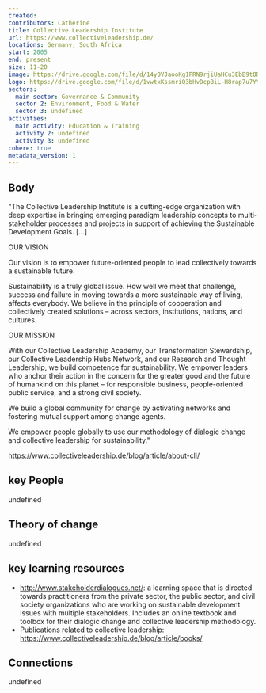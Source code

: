 ```yaml
---
created:
contributors: Catherine
title: Collective Leadership Institute
url: https://www.collectiveleadership.de/
locations: Germany; South Africa
start: 2005
end: present
size: 11-20
image: https://drive.google.com/file/d/14y0VJaooKg1FRN9rjiUaHCu3EbB9tOR_/view?usp=drive_link
logo: https://drive.google.com/file/d/1vwtxKssmriQ3bHvDcpBiL-H8rap7u7YY/view?usp=drive_link
sectors:
  main sector: Governance & Community
  sector 2: Environment, Food & Water
  sector 3: undefined
activities: 
  main activity: Education & Training
  activity 2: undefined
  activity 3: undefined
cohere: true
metadata_version: 1
---
```



## Body

"The Collective Leadership Institute is a cutting-edge organization with deep expertise in bringing emerging paradigm leadership concepts to multi-stakeholder processes and projects in support of achieving the Sustainable Development Goals. [...]

OUR VISION

Our vision is to empower future-oriented people to lead collectively towards a sustainable future.

Sustainability is a truly global issue. How well we meet that challenge, success and failure in moving towards a more sustainable way of living, affects everybody. We believe in the principle of cooperation and collectively created solutions – across sectors, institutions, nations, and cultures.

OUR MISSION

With our Collective Leadership Academy, our Transformation Stewardship, our Collective Leadership Hubs Network, and our Research and Thought Leadership, we build competence for sustainability. We empower leaders who anchor their action in the concern for the greater good and the future of humankind on this planet – for responsible business, people-oriented public service, and a strong civil society.

We build a global community for change by activating networks and fostering mutual support among change agents.

We empower people globally to use our methodology of dialogic change and collective leadership for sustainability."

https://www.collectiveleadership.de/blog/article/about-cli/ 

## key People

undefined

## Theory of change

undefined

## key learning resources

- http://www.stakeholderdialogues.net/: a learning space that is directed towards practitioners from the private sector, the public sector, and civil society organizations who are working on sustainable development issues with multiple stakeholders. Includes an online textbook and toolbox for their dialogic change and collective leadership methodology. 
- Publications related to collective leadership: https://www.collectiveleadership.de/blog/article/books/ 

## Connections

undefined


